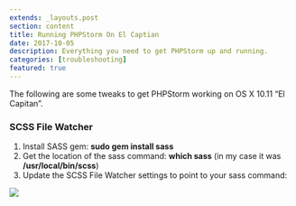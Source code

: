 ```yaml
---
extends: _layouts.post
section: content
title: Running PHPStorm On El Captian
date: 2017-10-05
description: Everything you need to get PHPStorm up and running.
categories: [troubleshooting]
featured: true
---
```


The following are some tweaks to get PHPStorm working on OS X 10.11 “El Capitan”.

### SCSS File Watcher

1.  Install SASS gem: **sudo gem install sass**
2.  Get the location of the sass command: **which sass** (in my case it was **/usr/local/bin/scss**)
3.  Update the SCSS File Watcher settings to point to your sass command:

![](https://cdn-images-1.medium.com/max/1600/1*KWmZ1kasiiaFPzLPQ1Hkag.png)
